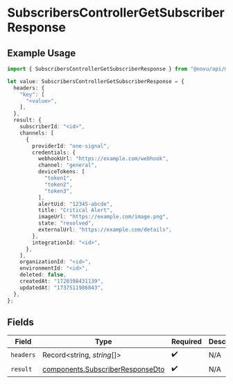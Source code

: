 # SubscribersControllerGetSubscriberResponse

## Example Usage

```typescript
import { SubscribersControllerGetSubscriberResponse } from "@novu/api/models/operations";

let value: SubscribersControllerGetSubscriberResponse = {
  headers: {
    "key": [
      "<value>",
    ],
  },
  result: {
    subscriberId: "<id>",
    channels: [
      {
        providerId: "one-signal",
        credentials: {
          webhookUrl: "https://example.com/webhook",
          channel: "general",
          deviceTokens: [
            "token1",
            "token2",
            "token3",
          ],
          alertUid: "12345-abcde",
          title: "Critical Alert",
          imageUrl: "https://example.com/image.png",
          state: "resolved",
          externalUrl: "https://example.com/details",
        },
        integrationId: "<id>",
      },
    ],
    organizationId: "<id>",
    environmentId: "<id>",
    deleted: false,
    createdAt: "1720398431139",
    updatedAt: "1737511986843",
  },
};
```

## Fields

| Field                                                                                | Type                                                                                 | Required                                                                             | Description                                                                          |
| ------------------------------------------------------------------------------------ | ------------------------------------------------------------------------------------ | ------------------------------------------------------------------------------------ | ------------------------------------------------------------------------------------ |
| `headers`                                                                            | Record<string, *string*[]>                                                           | :heavy_check_mark:                                                                   | N/A                                                                                  |
| `result`                                                                             | [components.SubscriberResponseDto](../../models/components/subscriberresponsedto.md) | :heavy_check_mark:                                                                   | N/A                                                                                  |